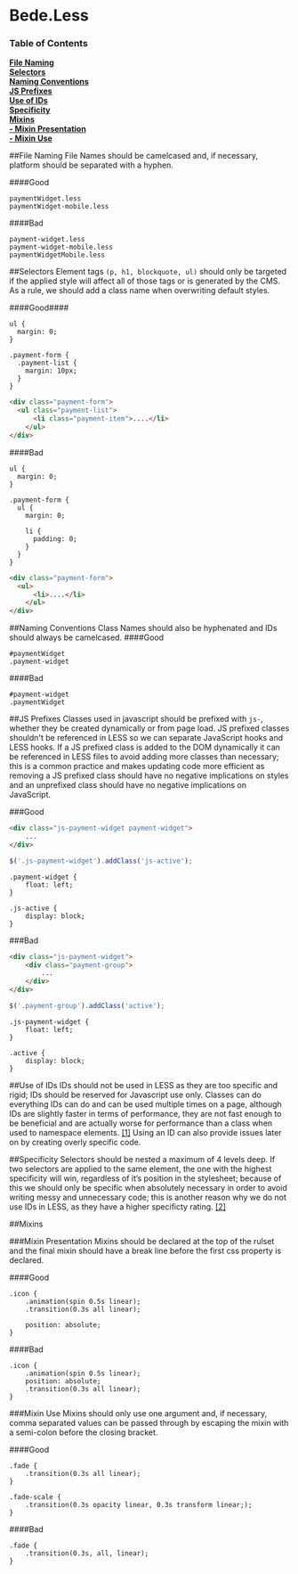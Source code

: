 # Bede.Less
### Table of Contents
**[File Naming](#file-naming)**  
**[Selectors](#selectors)**  
**[Naming Conventions](#naming-conventions)**  
**[JS Prefixes](#js-prefixes)**  
**[Use of IDs](#use-of-ids)**  
**[Specificity](#specificity)**  
**[Mixins](#mixins)**  
**[- Mixin Presentation](#mixin-presentation)**  
**[- Mixin Use](#mixin-use)**

##File Naming
File Names should be camelcased and, if necessary, platform should be separated with a hyphen.

####Good
```
paymentWidget.less
paymentWidget-mobile.less
```

####Bad
```
payment-widget.less
payment-widget-mobile.less
paymentWidgetMobile.less
```

##Selectors
Element tags `(p, h1, blockquote, ul)` should only be targeted if the applied style will affect all of those tags or is generated by the CMS. As a rule, we should add a class name when overwriting default styles.

####Good####
```less
ul {
  margin: 0;
}

.payment-form {
  .payment-list {
  	margin: 10px;
  }
}
```
  
```html
<div class="payment-form">
  <ul class="payment-list">
	  <li class="payment-item">....</li>
	</ul>
</div>
```
####Bad
```less
ul {
  margin: 0;
}

.payment-form {
  ul {
  	margin: 0;
  	
  	li {
  	  padding: 0;
  	}
  }
}
```
  
```html
<div class="payment-form">
  <ul>
	  <li>....</li>
	</ul>
</div>
```

##Naming Conventions
Class Names should also be hyphenated and IDs should always be camelcased.
####Good
```less
#paymentWidget
.payment-widget
```

####Bad
```less
#payment-widget
.paymentWidget
```

##JS Prefixes
Classes used in javascript should be prefixed with `js-`, whether they be created dynamically or from page load. JS prefixed classes shouldn't be referenced in LESS so we can separate JavaScript hooks and LESS hooks. If a JS prefixed class is added to the DOM dynamically it can be referenced in LESS files to avoid adding more classes than necessary; this is a common practice and makes updating code more efficient as removing a JS prefixed class should have no negative implications on styles and an unprefixed class should have no negative implications on JavaScript. 

###Good
```html
<div class="js-payment-widget payment-widget">
	...
</div>
```
```javascript
$('.js-payment-widget').addClass('js-active');
```

```less
.payment-widget {
	float: left;
}

.js-active {
	display: block;
}
```

###Bad
```html
<div class="js-payment-widget">
	<div class="payment-group">
		...
	</div>
</div>
```
```javascript
$('.payment-group').addClass('active');
```

```less
.js-payment-widget {
	float: left;
}

.active {
	display: block;
}
```


##Use of IDs
IDs should not be used in LESS as they are too specific and rigid; IDs should be reserved for Javascript use only. Classes can do everything IDs can do and can be used multiple times on a page, although IDs are slightly faster in terms of performance, they are not fast enough to be beneficial and are actually worse for performance than a class when used to namespace elements. [[1]](http://oli.jp/2011/ids/) Using an ID can also provide issues later on by creating overly specific code.

##Specificity
Selectors should be nested a maximum of 4 levels deep. If two selectors are applied to the same element, the one with the highest specificity will win, regardless of it’s position in the stylesheet; because of this we should only be specific when absolutely necessary in order to avoid writing messy and unnecessary code; this is another reason why we do not use IDs in LESS, as they have a higher specificty rating. [[2]](http://cssspecificity.com/)

##Mixins

###Mixin Presentation
Mixins should be declared at the top of the rulset and the final mixin should have a break line before the first css property is declared.

####Good
```less 
.icon {
	.animation(spin 0.5s linear);
	.transition(0.3s all linear);

	position: absolute;
}
```

####Bad
```less
.icon {
	.animation(spin 0.5s linear);
	position: absolute;
	.transition(0.3s all linear);
}
```

###Mixin Use
Mixins should only use one argument and, if necessary, comma separated values can be passed through by escaping the mixin with a semi-colon before the closing bracket.

####Good
```less
.fade {
	.transition(0.3s all linear);
}

.fade-scale {
	.transition(0.3s opacity linear, 0.3s transform linear;);
}
```

####Bad
```less
.fade {
	.transition(0.3s, all, linear);
}
```






  
